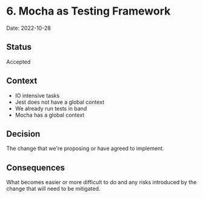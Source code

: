 # 6. Mocha as Testing Framework

Date: 2022-10-28

## Status

Accepted

## Context

- IO intensive tasks
- Jest does not have a global context
- We already run tests in band
- Mocha has a global context

## Decision

The change that we're proposing or have agreed to implement.

## Consequences

What becomes easier or more difficult to do and any risks introduced by the change that will need to be mitigated.
